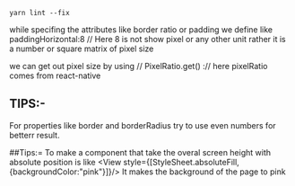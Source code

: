 ```shell
yarn lint --fix
```
while specifing the attributes like border ratio or padding 
we define like paddingHorizontal:8   // Here 8 is not show pixel or any other unit rather it is a number or square matrix of pixel size

we can get out pixel size by using // PixelRatio.get() :// here pixelRatio comes from react-native


## TIPS:- 
For properties like border and borderRadius try to use even numbers for betterr result.
<!--  -->
##Tips:=
To make a component that take the overal screen height with absolute position is like
<View style={[StyleSheet.absoluteFill,{backgroundColor:"pink"}]}/>
It makes the background of the page to pink